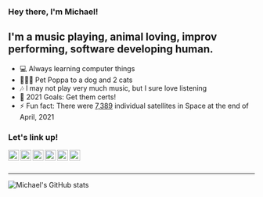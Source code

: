 ### Hey there, I'm Michael!

## I'm a music playing, animal loving, improv performing, software developing human.

- 💻 Always learning computer things
- 🐶🐱🐱 Pet Poppa to a dog and 2 cats
- 🎶 I may not play very much music, but I sure love listening
- 🥅 2021 Goals: Get them certs!
- ⚡ Fun fact: There were [7,389](https://www.geospatialworld.net/blogs/how-many-satellites-are-orbiting-the-earth-in-2021/) individual satellites in Space at the end of April, 2021

### Let's link up!

[<img align="left" alt="my website" width="22px" src="https://img.icons8.com/color/48/000000/web-design.png" />][website]
[<img align="left" alt="mjraymond | LinkedIn" width="22px" src="https://img.icons8.com/color/48/000000/linkedin.png" />][linkedin]
[<img align="left" alt="mjr2595 | Github" width="22px" src="https://img.icons8.com/color/48/000000/github-2.png" />][github]
[<img align="left" alt="_rayray | Apple Music" width="22px" src="https://img.icons8.com/color-glass/48/000000/apple-music.png" />][music]
[<img align="left" alt="heytherejace | Instagram" width="22px" src="https://img.icons8.com/color/16/000000/instagram.png" />][instagram]
[<img align="left" alt="disMichael | Discord" width="22px" src="https://img.icons8.com/color/48/000000/discord-logo.png" />][discord]
<br />
<br />

---
![Michael's GitHub stats](https://github-readme-stats-mjr2595.vercel.app/api?username=mjr2595&theme=react&show_icons=true)

[website]: https://michaelraymond.info
[music]: https://music.apple.com/profile/_rayray
[instagram]: https://www.instagram.com/heytherejace
[linkedin]: https://www.linkedin.com/in/mjraymond
[github]: https://github.com/mjr2595
[discord]: https://discordapp.com/users/691148133580931143
